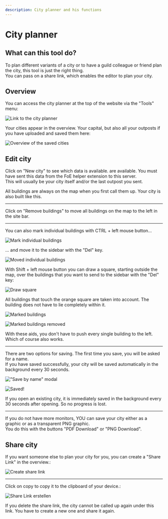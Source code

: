 ```yaml
---
description: City planner and his functions
---
```


# City planner

## What can this tool do?
To plan different variants of a city or to have a guild colleague or friend plan the city, this tool is just the right thing.<br>
You can pass on a share link, which enables the editor to plan your city.

## Overview

You can access the city planner at the top of the website via the "Tools" menu:

![Link to the city planner](./.images/citymap-link.png)

Your cities appear in the overview. Your capital, but also all your outposts if you have uploaded and saved them here:

![Overview of the saved cities](./.images/citymap-overview.png)


## Edit city

Click on "New city" to see which data is available.
are available. You must have sent this data from the FoE helper extension to this server.<br>
This will usually be your city itself and/or the last outpost you sent.

All buildings are always on the map when you first call them up. Your city is also built like this.

---

Click on "Remove buildings" to move all buildings on the map to the left in the site bar.

---

You can also mark individual buildings with CTRL + left mouse button...

![Mark individual buildings](./.images/mark-single-buildings.png)


... and move it to the sidebar with the "Del" key.

![Moved individual buildings](./.images/moved-single-buildings.png)

With Shift + left mouse button you can draw a square, starting outside the map, over the buildings that you want to send to the sidebar with the "Del" key:

![Draw square](./.images/mark-with-rectangle.png)

<div data-gb-custom-block data-tag="hint" data-style='info'>
All buildings that touch the orange square are taken into account. The building does not have to lie completely within it.
</div>

![Marked buildings](./.images/selected-with-rectangle.png)

![Marked buildings removed](./.images/moved-with-rectangle.png)


With these aids, you don't have to push every single building to the left. Which of course also works.

---

There are two options for saving. The first time you save, you will be asked for a name.<br>
If you have saved successfully, your city will be saved automatically in the background every 30 seconds.

!["Save by name" modal](./.images/cityname-modal.png)

![Saved!](./.images/modal-city-saved.png)

If you open an existing city, it is immediately saved in the background every 30 seconds after opening. So no progress is lost.

---

If you do not have more monitors, YOU can save your city either as a graphic or as a transparent PNG graphic.<br>
You do this with the buttons "PDF Download" or "PNG Download".



## Share city

If you want someone else to plan your city for you, you can create a "Share Link" in the overview.:

![Create share link](./.images/create-share-link.png)

---

Click on copy to copy it to the clipboard of your device.:

![Share Link erstellen](./.images/copy-share-link.png)

<div data-gb-custom-block data-tag="hint" data-style='warning'>
If you delete the share link, the city cannot be called up again under this link. You have to create a new one and share it again.
</div>
